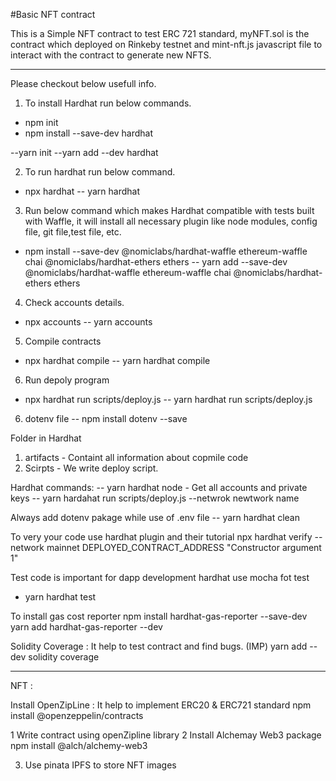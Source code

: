 #Basic NFT contract 

This is a Simple NFT contract to test ERC 721 standard, myNFT.sol is the contract which deployed on Rinkeby testnet and mint-nft.js javascript file to interact with the contract to generate new NFTS.

-----------------------------------------------------------------------------------------------------------------------------------------------------------------------
Please checkout below usefull info.

1. To install Hardhat run below commands.
  - npm init
  - npm install --save-dev hardhat

 --yarn init
 --yarn add --dev hardhat


2. To run hardhat run below command.
  - npx hardhat
 -- yarn hardhat

3. Run below command which makes Hardhat compatible with tests built with Waffle, it will install all necessary plugin like node modules,
   config file, git file,test file, etc.
   
 -  npm install --save-dev @nomiclabs/hardhat-waffle ethereum-waffle chai @nomiclabs/hardhat-ethers ethers
-- yarn add --save-dev @nomiclabs/hardhat-waffle ethereum-waffle chai @nomiclabs/hardhat-ethers ethers

4. Check accounts details.
  - npx accounts
 -- yarn accounts

5. Compile contracts
  - npx hardhat compile
-- yarn hardhat compile

6. Run depoly program
 - npx hardhat run scripts/deploy.js
 -- yarn hardhat run scripts/deploy.js

6. dotenv file 
 -- npm install dotenv --save


Folder in Hardhat
1. artifacts  - Containt all information about copmile code
2. Scirpts - We write deploy script.

Hardhat commands:
-- yarn hardhat node - Get all accounts and private keys
-- yarn hardahat run scripts/deploy.js --netwrok newtwork name

Always add dotenv pakage while use of .env file
-- yarn hardhat clean

To very your code use hardhat plugin and their tutorial
npx hardhat verify --network mainnet DEPLOYED_CONTRACT_ADDRESS "Constructor argument 1"

Test code is important for dapp development
hardhat use mocha fot test
 - yarn hardhat test


To install gas cost reporter 
npm install hardhat-gas-reporter --save-dev
yarn add hardhat-gas-reporter --dev

Solidity Coverage : It help to test contract and find bugs. (IMP)
yarn add --dev solidity coverage

-----------------------------------------------------------------------------------------------------------
NFT : 

Install OpenZipLine : It help to implement ERC20 & ERC721 standard
npm install @openzeppelin/contracts

1 Write contract using openZipline library
2  Install Alchemay Web3 package 
   npm install @alch/alchemy-web3

3. Use pinata IPFS to store NFT images

